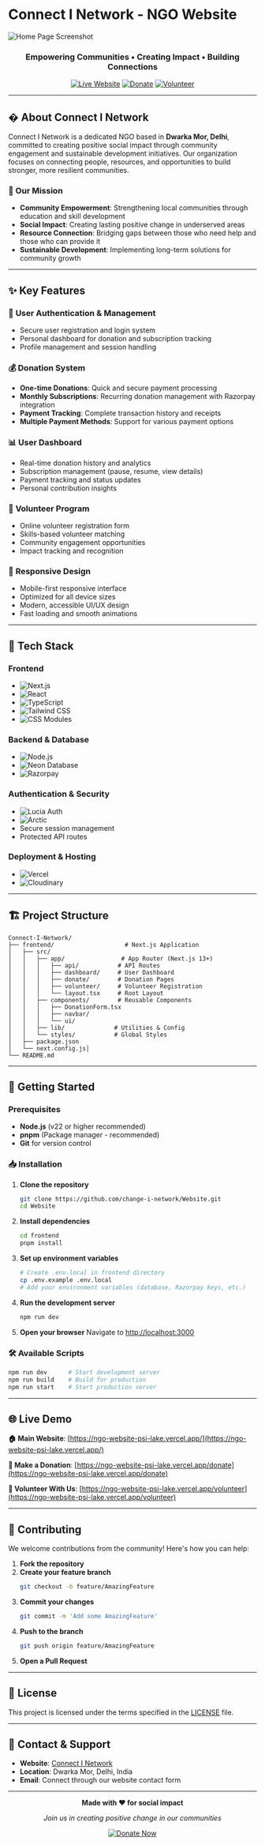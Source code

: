# Connect I Network - NGO Website

![Home Page Screenshot](https://res.cloudinary.com/dqvwf3z2c/image/upload/v1759746808/737shots_so_kpbjen.png)

<div align="center">
  <h3>Empowering Communities • Creating Impact • Building Connections</h3>
  
  [![Live Website](https://img.shields.io/badge/🌐_Live_Website-Visit_Now-blue?style=for-the-badge)](https://ngo-website-psi-lake.vercel.app/)
  [![Donate](https://img.shields.io/badge/💝_Donate-Support_Us-green?style=for-the-badge)](https://ngo-website-psi-lake.vercel.app/donate)
  [![Volunteer](https://img.shields.io/badge/🤝_Volunteer-Join_Us-orange?style=for-the-badge)](https://ngo-website-psi-lake.vercel.app/volunteer)
</div>

---

## � About Connect I Network

Connect I Network is a dedicated NGO based in **Dwarka Mor, Delhi**, committed to creating positive social impact through community engagement and sustainable development initiatives. Our organization focuses on connecting people, resources, and opportunities to build stronger, more resilient communities.

### 🎯 Our Mission
- **Community Empowerment**: Strengthening local communities through education and skill development
- **Social Impact**: Creating lasting positive change in underserved areas
- **Resource Connection**: Bridging gaps between those who need help and those who can provide it
- **Sustainable Development**: Implementing long-term solutions for community growth

---

## ✨ Key Features

### 🔐 **User Authentication & Management**
- Secure user registration and login system
- Personal dashboard for donation and subscription tracking
- Profile management and session handling

### 💰 **Donation System**
- **One-time Donations**: Quick and secure payment processing
- **Monthly Subscriptions**: Recurring donation management with Razorpay integration
- **Payment Tracking**: Complete transaction history and receipts
- **Multiple Payment Methods**: Support for various payment options

### 📊 **User Dashboard**
- Real-time donation history and analytics
- Subscription management (pause, resume, view details)
- Payment tracking and status updates
- Personal contribution insights

### 🤝 **Volunteer Program**
- Online volunteer registration form
- Skills-based volunteer matching
- Community engagement opportunities
- Impact tracking and recognition

### 📱 **Responsive Design**
- Mobile-first responsive interface
- Optimized for all device sizes
- Modern, accessible UI/UX design
- Fast loading and smooth animations

---

## 🚀 Tech Stack

### **Frontend**
- ![Next.js](https://img.shields.io/badge/Next.js-15.5.4-black?logo=next.js)
- ![React](https://img.shields.io/badge/React-19.1.0-blue?logo=react)
- ![TypeScript](https://img.shields.io/badge/TypeScript-Latest-blue?logo=typescript)
- ![Tailwind CSS](https://img.shields.io/badge/Tailwind_CSS-4.1.14-cyan?logo=tailwind-css)
- ![CSS Modules](https://img.shields.io/badge/CSS_Modules-Included-pink)

### **Backend & Database**
- ![Node.js](https://img.shields.io/badge/Node.js-Latest-green?logo=node.js)
- ![Neon Database](https://img.shields.io/badge/Neon-PostgreSQL-blue?logo=postgresql)
- ![Razorpay](https://img.shields.io/badge/Razorpay-Payment_Gateway-blue?logo=razorpay)

### **Authentication & Security**
- ![Lucia Auth](https://img.shields.io/badge/Lucia_Auth-3.2.2-purple)
- ![Arctic](https://img.shields.io/badge/Arctic-OAuth-green)
- Secure session management
- Protected API routes

### **Deployment & Hosting**
- ![Vercel](https://img.shields.io/badge/Vercel-Deployment-black?logo=vercel)
- ![Cloudinary](https://img.shields.io/badge/Cloudinary-Media_Storage-blue?logo=cloudinary)

---

## 🏗️ Project Structure

```
Connect-I-Network/
├── frontend/                    # Next.js Application
│   ├── src/
│   │   ├── app/                # App Router (Next.js 13+)
│   │   │   ├── api/           # API Routes
│   │   │   ├── dashboard/     # User Dashboard
│   │   │   ├── donate/        # Donation Pages
│   │   │   ├── volunteer/     # Volunteer Registration
│   │   │   └── layout.tsx     # Root Layout
│   │   ├── components/        # Reusable Components
│   │   │   ├── DonationForm.tsx
│   │   │   ├── navbar/
│   │   │   └── ui/
│   │   ├── lib/              # Utilities & Config
│   │   └── styles/           # Global Styles
│   ├── package.json
│   └── next.config.js│
└── README.md
```

---

## 🚀 Getting Started

### Prerequisites
- **Node.js** (v22 or higher recommended)
- **pnpm** (Package manager - recommended)
- **Git** for version control

### 📥 Installation

1. **Clone the repository**
   ```bash
   git clone https://github.com/change-i-network/Website.git
   cd Website
   ```

2. **Install dependencies**
   ```bash
   cd frontend
   pnpm install
   ```

3. **Set up environment variables**
   ```bash
   # Create .env.local in frontend directory
   cp .env.example .env.local
   # Add your environment variables (database, Razorpay keys, etc.)
   ```

4. **Run the development server**
   ```bash
   npm run dev
   ```

5. **Open your browser**
   Navigate to [http://localhost:3000](http://localhost:3000)

### 🛠️ Available Scripts

```bash
npm run dev      # Start development server
npm run build    # Build for production
npm run start    # Start production server
```

---

## 🌐 Live Demo

**🏠 Main Website**: [https://ngo-website-psi-lake.vercel.app/](https://ngo-website-psi-lake.vercel.app/)

**💝 Make a Donation**: [https://ngo-website-psi-lake.vercel.app/donate](https://ngo-website-psi-lake.vercel.app/donate)

**🤝 Volunteer With Us**: [https://ngo-website-psi-lake.vercel.app/volunteer](https://ngo-website-psi-lake.vercel.app/volunteer)

---

## 🤝 Contributing

We welcome contributions from the community! Here's how you can help:

1. **Fork the repository**
2. **Create your feature branch**
   ```bash
   git checkout -b feature/AmazingFeature
   ```
3. **Commit your changes**
   ```bash
   git commit -m 'Add some AmazingFeature'
   ```
4. **Push to the branch**
   ```bash
   git push origin feature/AmazingFeature
   ```
5. **Open a Pull Request**

---

## 📄 License

This project is licensed under the terms specified in the [LICENSE](LICENSE) file.

---

## 💬 Contact & Support

- **Website**: [Connect I Network](https://ngo-website-psi-lake.vercel.app/)
- **Location**: Dwarka Mor, Delhi, India
- **Email**: Connect through our website contact form

---

<div align="center">
  <p><strong>Made with ❤️ for social impact</strong></p>
  <p><em>Join us in creating positive change in our communities</em></p>
  
  [![Donate Now](https://img.shields.io/badge/💝_Donate_Now-Make_Impact-success?style=for-the-badge)](https://ngo-website-psi-lake.vercel.app/donate)
</div>
